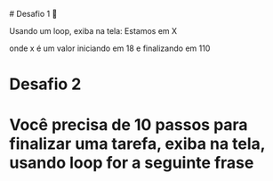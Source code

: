 ​​# Desafio 1 🥇

Usando um loop, exiba na tela: Estamos em X

onde x é um valor iniciando em 18 e finalizando em 110

# Desafio 2

# Você precisa de 10 passos para finalizar uma tarefa, exiba na tela, usando loop for a seguinte frase
